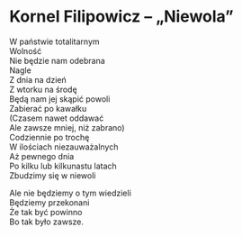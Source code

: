# Kornel Filipowicz – „Niewola”

W państwie totalitarnym  
Wolność  
Nie będzie nam odebrana  
Nagle  
Z dnia na dzień  
Z wtorku na środę  
Będą nam jej skąpić powoli  
Zabierać po kawałku  
(Czasem nawet oddawać  
Ale zawsze mniej, niż zabrano)  
Codziennie po trochę  
W ilościach niezauważalnych  
Aż pewnego dnia  
Po kilku lub kilkunastu latach  
Zbudzimy się w niewoli

Ale nie będziemy o tym wiedzieli  
Będziemy przekonani  
Że tak być powinno  
Bo tak było zawsze.